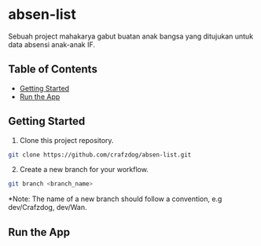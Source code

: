 # absen-list

Sebuah project mahakarya gabut buatan anak bangsa yang ditujukan untuk data absensi anak-anak IF.

## Table of Contents

- [Getting Started](#getting-started)
- [Run the App](#run-the-app)

## Getting Started

1. Clone this project repository.

```bash
git clone https://github.com/crafzdog/absen-list.git
```

2. Create a new branch for your workflow.

```bash
git branch <branch_name>
```
*Note: The name of a new branch should follow a convention, e.g dev/Crafzdog, dev/Wan.

## Run the App
